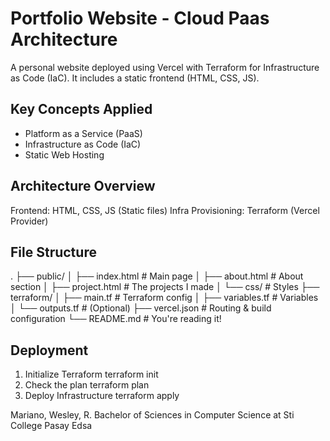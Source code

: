 # Portfolio Website - Cloud Paas Architecture

A personal website deployed using Vercel with Terraform for Infrastructure as Code (IaC).
It includes a static frontend (HTML, CSS, JS).

## Key Concepts Applied
- Platform as a Service (PaaS)
- Infrastructure as Code (IaC)
- Static Web Hosting

## Architecture Overview
Frontend:           HTML, CSS, JS (Static files)
Infra Provisioning: Terraform (Vercel Provider)

## File Structure
.
├── public/
│   ├── index.html             # Main page
│   ├── about.html             # About section
│   ├── project.html           # The projects I made
│   └── css/                   # Styles
├── terraform/
│   ├── main.tf                # Terraform config
│   ├── variables.tf           # Variables
│   └── outputs.tf             # (Optional)
├── vercel.json                # Routing & build configuration
└── README.md                  # You're reading it!

## Deployment

1. Initialize Terraform 
        terraform init
2. Check the plan
        terraform plan
3. Deploy Infrastructure
        terraform apply

Mariano, Wesley, R.
Bachelor of Sciences in Computer Science at Sti College Pasay Edsa


